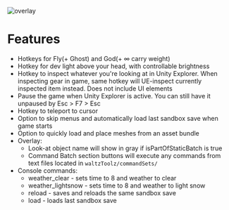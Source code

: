 ![overlay](https://github.com/user-attachments/assets/3a747f3d-20f4-409a-9450-d3d2926d9c21)

# Features
- Hotkeys for Fly(+ Ghost) and God(+ ∞ carry weight)
- Hotkey for dev light above your head, with controllable brightness
- Hotkey to inspect whatever you're looking at in Unity Explorer. When inspecting gear in game, same hotkey will UE-inspect currently inspected item instead. Does not include UI elements
- Pause the game when Unity Explorer is active. You can still have it unpaused by Esc > F7 > Esc
- Hotkey to teleport to cursor
- Option to skip menus and automatically load last sandbox save when game starts
- Option to quickly load and place meshes from an asset bundle
- Overlay:
  - Look-at object name will show in gray if isPartOfStaticBatch is true
  - Command Batch section buttons will execute any commands from text files located in `waltzToolz/commandSets/`
- Console commands:
  - weather_clear - sets time to 8 and weather to clear
  - weather_lightsnow - sets time to 8 and weather to light snow
  - reload - saves and reloads the same sandbox save
  - load - loads last sandbox save

